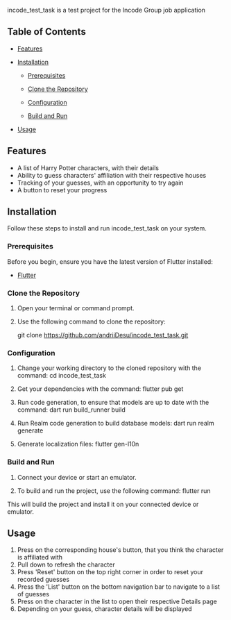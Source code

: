 incode_test_task is a test project for the Incode Group job application

## Table of Contents

- [Features](#features)

- [Installation](#installation)

    - [Prerequisites](#prerequisites)

    - [Clone the Repository](#clone-the-repository)

    - [Configuration](#configuration)

    - [Build and Run](#build-and-run)

- [Usage](#usage)

## Features

- A list of Harry Potter characters, with their details
- Ability to guess characters' affiliation with their respective houses
- Tracking of your guesses, with an opportunity to try again
- A button to reset your progress

## Installation

Follow these steps to install and run incode_test_task on your system.

### Prerequisites

Before you begin, ensure you have the latest version of Flutter installed:

- [Flutter](https://docs.flutter.dev/release/archive)

### Clone the Repository

1. Open your terminal or command prompt.

2. Use the following command to clone the repository:

   git clone https://github.com/andriiDesu/incode_test_task.git

### Configuration

1. Change your working directory to the cloned repository with the command:
   cd incode_test_task

2. Get your dependencies with the command:
   flutter pub get

3. Run code generation, to ensure that models are up to date with the command:
   dart run build_runner build

4. Run Realm code generation to build database models:
   dart run realm generate

5. Generate localization files:
   flutter gen-l10n

### Build and Run

1. Connect your device or start an emulator.

2. To build and run the project, use the following command:
   flutter run

This will build the project and install it on your connected device or emulator.

## Usage

1. Press on the corresponding house's button, that you think the character is affiliated with
2. Pull down to refresh the character
3. Press 'Reset' button on the top right corner in order to reset your recorded guesses
4. Press the 'List' button on the bottom navigation bar to navigate to a list of guesses
5. Press on the character in the list to open their respective Details page
6. Depending on your guess, character details will be displayed

